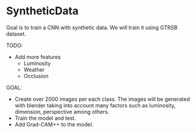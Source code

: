 # SyntheticData

Goal is to train a CNN with synthetic data.
We will train it using GTRSB dataset.

TODO:
- Add more features
  - Luminosity
  - Weather
  - Occlusion

GOAL:
- Create over 2000 images per each class. The images will be generated with blender taking into account many factors such as luminosity, dimension, perspective among others.
- Train the model and test.
- Add Grad-CAM++ to the model.
